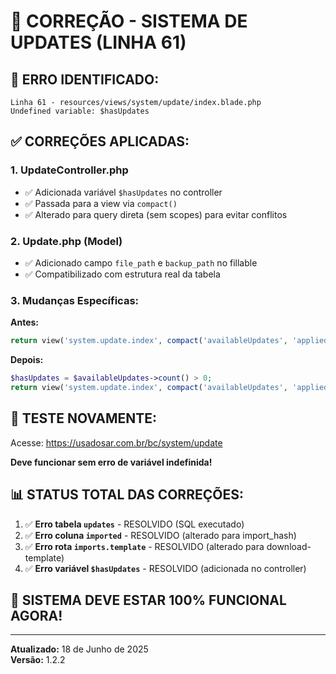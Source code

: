 # 🔧 CORREÇÃO - SISTEMA DE UPDATES (LINHA 61)

## 🐛 **ERRO IDENTIFICADO:**
```
Linha 61 - resources/views/system/update/index.blade.php
Undefined variable: $hasUpdates
```

## ✅ **CORREÇÕES APLICADAS:**

### 1. **UpdateController.php**
- ✅ Adicionada variável `$hasUpdates` no controller
- ✅ Passada para a view via `compact()`
- ✅ Alterado para query direta (sem scopes) para evitar conflitos

### 2. **Update.php (Model)**
- ✅ Adicionado campo `file_path` e `backup_path` no fillable
- ✅ Compatibilizado com estrutura real da tabela

### 3. **Mudanças Específicas:**

**Antes:**
```php
return view('system.update.index', compact('availableUpdates', 'appliedUpdates', 'systemInfo'));
```

**Depois:**
```php
$hasUpdates = $availableUpdates->count() > 0;
return view('system.update.index', compact('availableUpdates', 'appliedUpdates', 'systemInfo', 'hasUpdates'));
```

## 🧪 **TESTE NOVAMENTE:**

Acesse: https://usadosar.com.br/bc/system/update

**Deve funcionar sem erro de variável indefinida!**

## 📊 **STATUS TOTAL DAS CORREÇÕES:**

1. ✅ **Erro tabela `updates`** - RESOLVIDO (SQL executado)
2. ✅ **Erro coluna `imported`** - RESOLVIDO (alterado para import_hash)  
3. ✅ **Erro rota `imports.template`** - RESOLVIDO (alterado para download-template)
4. ✅ **Erro variável `$hasUpdates`** - RESOLVIDO (adicionada no controller)

## 🎯 **SISTEMA DEVE ESTAR 100% FUNCIONAL AGORA!**

---
**Atualizado:** 18 de Junho de 2025  
**Versão:** 1.2.2
